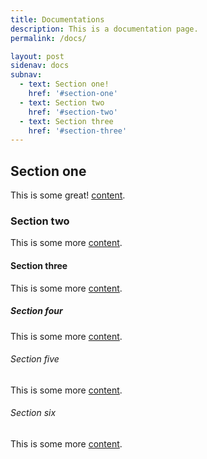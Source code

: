 ```yaml
---
title: Documentations
description: This is a documentation page.
permalink: /docs/

layout: post
sidenav: docs
subnav:
  - text: Section one!
    href: '#section-one'
  - text: Section two
    href: '#section-two'
  - text: Section three
    href: '#section-three'
---
```


## Section one

This is some great! [content](https://18f.gsa.gov/).

### Section two

This is some more [content](javascript:void(0);).

#### Section three

This is some more [content](#).

##### Section four

This is some more [content](https://18f.gsa.gov/).

###### Section five

This is some more [content](https://18f.gsa.gov/).

###### Section six

This is some more [content](https://18f.gsa.gov/).
